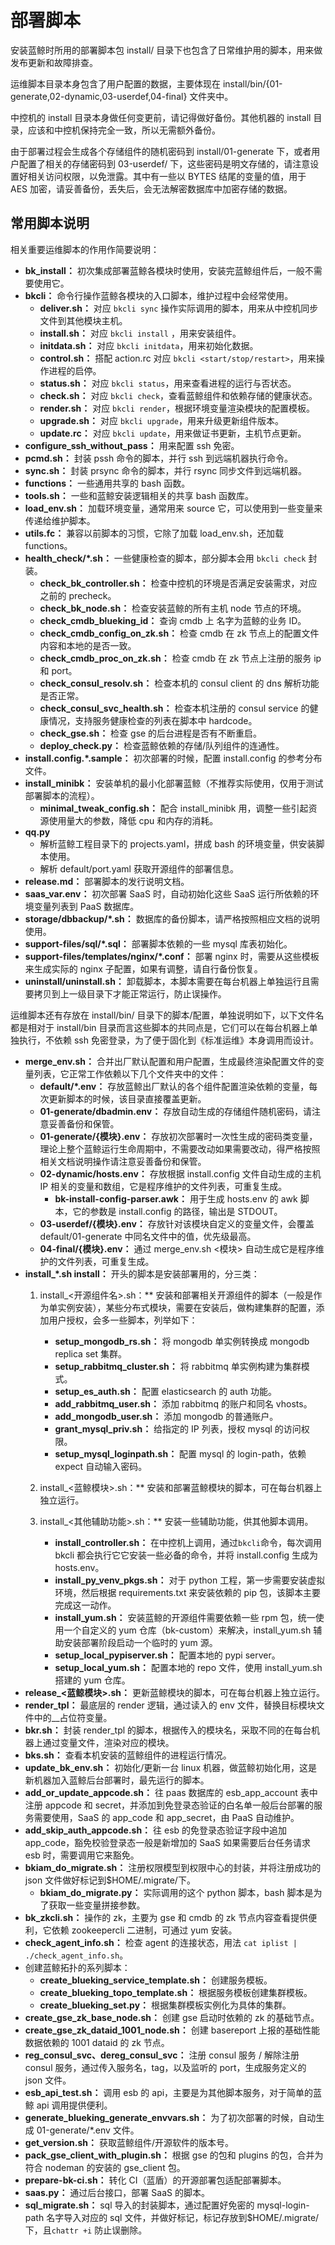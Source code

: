 # 部署脚本

安装蓝鲸时所用的部署脚本包 install/ 目录下也包含了日常维护用的脚本，用来做发布更新和故障排查。

运维脚本目录本身包含了用户配置的数据，主要体现在 install/bin/{01-generate,02-dynamic,03-userdef,04-final} 文件夹中。

中控机的 install 目录本身做任何变更前，请记得做好备份。其他机器的 install 目录，应该和中控机保持完全一致，所以无需额外备份。

由于部署过程会生成各个存储组件的随机密码到 install/01-generate 下，或者用户配置了相关的存储密码到 03-userdef/ 下，这些密码是明文存储的，请注意设置好相关访问权限，以免泄露。其中有一些以 BYTES 结尾的变量的值，用于 AES 加密，请妥善备份，丢失后，会无法解密数据库中加密存储的数据。

## 常用脚本说明

相关重要运维脚本的作用作简要说明：

- **bk_install：**  初次集成部署蓝鲸各模块时使用，安装完蓝鲸组件后，一般不需要使用它。
- **bkcli：** 命令行操作蓝鲸各模块的入口脚本，维护过程中会经常使用。
  - **deliver.sh：** 对应 `bkcli sync` 操作实际调用的脚本，用来从中控机同步文件到其他模块主机。
  - **install.sh：**  对应 `bkcli install` ，用来安装组件。
  - **initdata.sh：** 对应 `bkcli initdata`，用来初始化数据。
  - **control.sh：** 搭配 action.rc 对应 `bkcli <start/stop/restart>`，用来操作进程的启停。
  - **status.sh：** 对应 `bkcli status`，用来查看进程的运行与否状态。
  - **check.sh：** 对应 `bkcli check`，查看蓝鲸组件和依赖存储的健康状态。
  - **render.sh：** 对应 `bkcli render`，根据环境变量渲染模块的配置模板。
  - **upgrade.sh：** 对应 `bkcli upgrade`，用来升级更新组件版本。
  - **update.rc：** 对应 `bkcli update`，用来做证书更新，主机节点更新。
- **configure_ssh_without_pass：** 用来配置 ssh 免密。
- **pcmd.sh：** 封装 pssh 命令的脚本，并行 ssh 到远端机器执行命令。
- **sync.sh：** 封装 prsync 命令的脚本，并行 rsync 同步文件到远端机器。
- **functions：** 一些通用共享的 bash 函数。
- **tools.sh：** 一些和蓝鲸安装逻辑相关的共享 bash 函数库。
- **load_env.sh：** 加载环境变量，通常用来 source 它，可以使用到一些变量来传递给维护脚本。
- **utils.fc：** 兼容以前脚本的习惯，它除了加载 load_env.sh，还加载 functions。
- **health_check/*.sh：** 一些健康检查的脚本，部分脚本会用 `bkcli check` 封装。
  - **check_bk_controller.sh：** 检查中控机的环境是否满足安装需求，对应之前的 precheck。
  - **check_bk_node.sh：** 检查安装蓝鲸的所有主机 node 节点的环境。
  - **check_cmdb_blueking_id：** 查询 cmdb 上 名字为蓝鲸的业务 ID。
  - **check_cmdb_config_on_zk.sh：** 检查 cmdb 在 zk 节点上的配置文件内容和本地的是否一致。
  - **check_cmdb_proc_on_zk.sh：** 检查 cmdb 在 zk 节点上注册的服务 ip 和 port。
  - **check_consul_resolv.sh：** 检查本机的 consul client 的 dns 解析功能是否正常。
  - **check_consul_svc_health.sh：** 检查本机注册的 consul service 的健康情况，支持服务健康检查的列表在脚本中 hardcode。
  - **check_gse.sh：** 检查 gse 的后台进程是否有不断重启。
  - **deploy_check.py：** 检查蓝鲸依赖的存储/队列组件的连通性。
- **install.config.*.sample：** 初次部署的时候，配置 install.config 的参考分布文件。
- **install_minibk：** 安装单机的最小化部署蓝鲸（不推荐实际使用，仅用于测试部署脚本的流程）。
  - **minimal_tweak_config.sh：** 配合 install_minibk 用，调整一些引起资源使用量大的参数，降低 cpu 和内存的消耗。
- **qq.py**
  - 解析蓝鲸工程目录下的 projects.yaml，拼成 bash 的环境变量，供安装脚本使用。
  - 解析 default/port.yaml 获取开源组件的部署信息。
- **release.md：** 部署脚本的发行说明文档。
- **saas_var.env：** 初次部署 SaaS 时，自动初始化这些 SaaS 运行所依赖的环境变量列表到 PaaS 数据库。
- **storage/dbbackup/*.sh：** 数据库的备份脚本，请严格按照相应文档的说明使用。
- **support-files/sql/*.sql：** 部署脚本依赖的一些 mysql 库表初始化。
- **support-files/templates/nginx/*.conf：** 部署 nginx 时，需要从这些模板来生成实际的 nginx 子配置，如果有调整，请自行备份恢复。
- **uninstall/uninstall.sh：** 卸载脚本，本脚本需要在每台机器上单独运行且需要拷贝到上一级目录下才能正常运行，防止误操作。

运维脚本还有存放在 install/bin/ 目录下的脚本/配置，单独说明如下，以下文件名都是相对于 install/bin 目录而言这些脚本的共同点是，它们可以在每台机器上单独执行，不依赖 ssh 免密登录，为了便于固化到《标准运维》本身调用而设计。

- **merge_env.sh：** 合并出厂默认配置和用户配置，生成最终渲染配置文件的变量列表，它正常工作依赖以下几个文件夹中的文件：
  - **default/*.env：** 存放蓝鲸出厂默认的各个组件配置渲染依赖的变量，每次更新脚本的时候，该目录直接覆盖更新。
  - **01-generate/dbadmin.env：** 存放自动生成的存储组件随机密码，请注意妥善备份和保管。
  - **01-generate/{模块}.env：** 存放初次部署时一次性生成的密码类变量，理论上整个蓝鲸运行生命周期中，不需要改动如果需要改动，得严格按照相关文档说明操作请注意妥善备份和保管。
  - **02-dynamic/hosts.env：** 存放根据 install.config 文件自动生成的主机 IP 相关的变量和数组，它是程序维护的文件列表，可重复生成。
    - **bk-install-config-parser.awk：** 用于生成 hosts.env 的 awk 脚本，它的参数是 install.config 的路径，输出是 STDOUT。
  - **03-userdef/{模块}.env：** 存放针对该模块自定义的变量文件，会覆盖 default/01-generate 中同名文件中的值，优先级最高。
  - **04-final/{模块}.env：** 通过 merge_env.sh <模块> 自动生成它是程序维护的文件列表，可重复生成。
- **install_*.sh install：** 开头的脚本是安装部署用的，分三类：
  1. install_<开源组件名>.sh：** 安装和部署相关开源组件的脚本（一般是作为单实例安装），某些分布式模块，需要在安装后，做构建集群的配置，添加用户授权，会多一些脚本，列举如下：
     - **setup_mongodb_rs.sh：** 将 mongodb 单实例转换成 mongodb replica set 集群。
     - **setup_rabbitmq_cluster.sh：** 将 rabbitmq 单实例构建为集群模式。
     - **setup_es_auth.sh：** 配置 elasticsearch 的 auth 功能。
     - **add_rabbitmq_user.sh：** 添加 rabbitmq 的账户和同名 vhosts。
     - **add_mongodb_user.sh：** 添加 mongodb 的普通账户。
     - **grant_mysql_priv.sh：** 给指定的 IP 列表，授权 mysql 的访问权限。
     - **setup_mysql_loginpath.sh：** 配置 mysql 的 login-path，依赖 expect 自动输入密码。

  2. install_<蓝鲸模块>.sh：** 安装和部署蓝鲸模块的脚本，可在每台机器上独立运行。
  3. install_<其他辅助功能>.sh：** 安装一些辅助功能，供其他脚本调用。
     - **install_controller.sh：** 在中控机上调用，通过`bkcli`命令，每次调用 bkcli 都会执行它它安装一些必备的命令，并将 install.config 生成为 hosts.env。
     - **install_py_venv_pkgs.sh：** 对于 python 工程，第一步需要安装虚拟环境，然后根据 requirements.txt 来安装依赖的 pip 包，该脚本主要完成这一动作。
     - **install_yum.sh：** 安装蓝鲸的开源组件需要依赖一些 rpm 包，统一使用一个自定义的 yum 仓库（bk-custom）来解决，install_yum.sh 辅助安装部署阶段启动一个临时的 yum 源。
     - **setup_local_pypiserver.sh：** 配置本地的 pypi server。
     - **setup_local_yum.sh：** 配置本地的 repo 文件，使用 install_yum.sh 搭建的 yum 仓库。
- **release_<蓝鲸模块>.sh：** 更新蓝鲸模块的脚本，可在每台机器上独立运行。
- **render_tpl：** 最底层的 render 逻辑，通过读入的 env 文件，替换目标模块文件中的\_\_占位符变量。
- **bkr.sh：** 封装 render_tpl 的脚本，根据传入的模块名，采取不同的在每台机器上通过变量文件，渲染对应的模块。
- **bks.sh：** 查看本机安装的蓝鲸组件的进程运行情况。
- **update_bk_env.sh：** 初始化/更新一台 linux 机器，做蓝鲸初始化用，这是新机器加入蓝鲸后台部署时，最先运行的脚本。
- **add_or_update_appcode.sh：** 往 paas 数据库的 esb_app_account 表中注册 appcode 和 secret，并添加到免登录态验证的白名单一般后台部署的服务需要使用，SaaS 的 app_code 和 app_secret，由 PaaS 自动维护。
- **add_skip_auth_appcode.sh：** 往 esb 的免登录态验证字段中追加 app_code，豁免校验登录态一般是新增加的 SaaS 如果需要后台任务请求 esb 时，需要调用它来豁免。
- **bkiam_do_migrate.sh：** 注册权限模型到权限中心的封装，并将注册成功的 json 文件做好标记到$HOME/.migrate/下。
  - **bkiam_do_migrate.py：** 实际调用的这个 python 脚本，bash 脚本是为了获取一些变量拼接参数。
- **bk_zkcli.sh：** 操作的 zk，主要为 gse 和 cmdb 的 zk 节点内容查看提供便利，它依赖 zookeepercli 二进制，可通过 yum 安装。
- **check_agent_info.sh：** 检查 agent 的连接状态，用法 `cat iplist | ./check_agent_info.sh`。
- 创建蓝鲸拓扑的系列脚本：
  - **create_blueking_service_template.sh：** 创建服务模板。
  - **create_blueking_topo_template.sh：** 根据服务模板创建集群模板。
  - **create_blueking_set.py：** 根据集群模板实例化为具体的集群。
- **create_gse_zk_base_node.sh：** 创建 gse 启动时依赖的 zk 的基础节点。
- **create_gse_zk_dataid_1001_node.sh：** 创建 basereport 上报的基础性能数据依赖的 1001 dataid 的 zk 节点。
- **reg_consul_svc、dereg_consul_svc：** 注册 consul 服务 / 解除注册 consul 服务，通过传入服务名，tag，以及监听的 port，生成服务定义的 json 文件。
- **esb_api_test.sh：** 调用 esb 的 api，主要是为其他脚本服务，对于简单的蓝鲸 api 调用提供便利。
- **generate_blueking_generate_envvars.sh：** 为了初次部署的时候，自动生成 01-generate/*.env 文件。
- **get_version.sh：** 获取蓝鲸组件/开源软件的版本号。
- **pack_gse_client_with_plugin.sh：** 根据 gse 的包和 plugins 的包，合并为符合 nodeman 的安装的 gse_client 包。
- **prepare-bk-ci.sh：** 转化 CI（蓝盾）的开源部署包适配部署脚本。
- **saas.py：** 通过后台接口，部署 SaaS 的脚本。
- **sql_migrate.sh：** sql 导入的封装脚本，通过配置好免密的 mysql-login-path 名字导入对应的 sql 文件，并做好标记，标记存放到$HOME/.migrate/下，且`chattr +i` 防止误删除。
